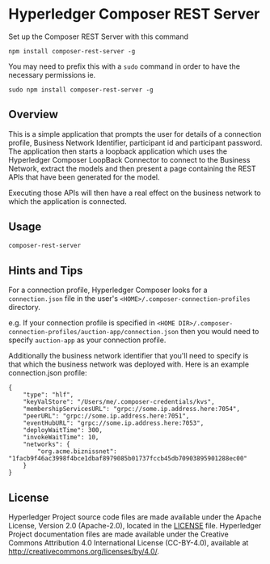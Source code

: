 # Hyperledger Composer REST Server

Set up the Composer REST Server with this command

```
npm install composer-rest-server -g
```

You may need to prefix this with a `sudo` command in order to have the necessary permissions ie.
```
sudo npm install composer-rest-server -g
```

## Overview
This is a simple application that prompts the user for details of a connection profile, Business Network Identifier, participant id and participant password.  The application then starts a loopback application which uses the Hyperledger Composer LoopBack Connector to connect to the Business Network, extract the models and then present a page containing the REST APIs that have been generated for the model.   

Executing those APIs will then have a real effect on the business network to which the application is connected.

## Usage

```bash  
composer-rest-server
```

## Hints and Tips
For a connection profile, Hyperledger Composer looks for a `connection.json` file in the user's `<HOME>/.composer-connection-profiles`
directory.  

e.g. If your connection profile is specified in `<HOME DIR>/.composer-connection-profiles/auction-app/connection.json` then you
would need to specify `auction-app` as your connection profile.

Additionally the business network identifier that you'll need to specify is that which the business network was deployed with.
Here is an example connection.json profile:
```
{
    "type": "hlf",
    "keyValStore": "/Users/me/.composer-credentials/kvs",
    "membershipServicesURL": "grpc://some.ip.address.here:7054",
    "peerURL": "grpc://some.ip.address.here:7051",
    "eventHubURL": "grpc://some.ip.address.here:7053",
    "deployWaitTime": 300,
    "invokeWaitTime": 10,
    "networks": {
        "org.acme.biznissnet": "1facb9f46ac3998f4bce1dbaf8979085b01737fccb45db70903895901288ec00"
    }
}
```

## License <a name="license"></a>
Hyperledger Project source code files are made available under the Apache License, Version 2.0 (Apache-2.0), located in the [LICENSE](LICENSE) file. Hyperledger Project documentation files are made available under the Creative Commons Attribution 4.0 International License (CC-BY-4.0), available at http://creativecommons.org/licenses/by/4.0/.